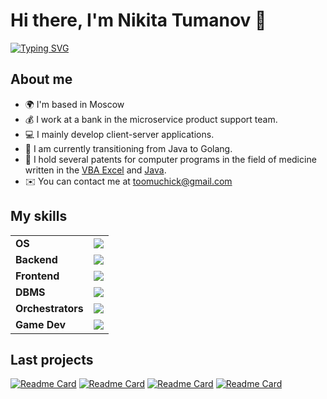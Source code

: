 # Hi there, I'm Nikita Tumanov 👋

[![Typing SVG](https://readme-typing-svg.herokuapp.com?color=%2336BCF7&lines=Golang+Backend-Developer)](https://git.io/typing-svg)

## About me
*   🌍  I'm based in Moscow
*   💰  I work at a bank in the microservice product support team.
*   💻  I mainly develop client-server applications.
*   🎒  I am currently transitioning from Java to Golang.
*   🏫  I hold several patents for computer programs in the field of medicine written in the [VBA Excel](https://www1.fips.ru/fips_servl/fips_servlet?DB=EVM&DocNumber=2022666730&TypeFile=html) and [Java](https://www1.fips.ru/fips_servl/fips_servlet?DB=EVM&DocNumber=2025680673&TypeFile=html).
*   ✉️  You can contact me at [toomuchick@gmail.com](mailto:toomuchick@gmail.com)

## My skills
<div align="center">
<table>
  <tr valign="middle">
    <td><strong>OS</strong></td>
    <td><img src="https://skillicons.dev/icons?i=debian,ubuntu,windows" /></td>
  </tr>
  <tr valign="middle">
    <td><strong>Backend</strong></td>
    <td><img src="https://skillicons.dev/icons?i=go,java,maven,spring,python" /></td>
  </tr>
  <tr valign="middle">
    <td><strong>Frontend</strong></td>
    <td><img src="https://skillicons.dev/icons?i=html,css,js,react,vue,bootstrap" /></td>
  </tr>
  <tr valign="middle">
    <td><strong>DBMS</strong></td>
    <td><img src="https://skillicons.dev/icons?i=postgres,mysql,sqlite,redis,mongodb" /></td>
  </tr>
  <tr valign="middle">
    <td><strong>Orchestrators</strong></td>
    <td><img src="https://skillicons.dev/icons?i=docker,kubernetes" /></td>
  </tr>
  <tr valign="middle">
    <td><strong>Game Dev</strong></td>
    <td><img src="https://skillicons.dev/icons?i=unity" /></td>
  </tr>
</table>
</div>

## Last projects
[![Readme Card](https://github-readme-stats.vercel.app/api/pin/?username=NikitaTumanov&repo=Terminal-Task-Tracker&theme=dark)](https://github.com/NikitaTumanov/Terminal-Task-Tracker)
[![Readme Card](https://github-readme-stats.vercel.app/api/pin/?username=NikitaTumanov&repo=SDH-Calculator&theme=dark)](https://github.com/NikitaTumanov/SDH-Calculator)
[![Readme Card](https://github-readme-stats.vercel.app/api/pin/?username=NikitaTumanov&repo=Transactional-System&theme=dark)](https://github.com/NikitaTumanov/Transactional-System)
[![Readme Card](https://github-readme-stats.vercel.app/api/pin/?username=NikitaTumanov&repo=Musical-Puzzle&theme=dark)](https://github.com/NikitaTumanov/Musical-Puzzle)
